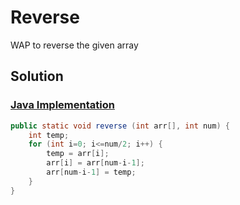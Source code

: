 # Reverse

WAP to reverse the given array

## Solution

### [Java Implementation](./Reverse.java)

```java
public static void reverse (int arr[], int num) {
    int temp;
    for (int i=0; i<=num/2; i++) {
        temp = arr[i];
        arr[i] = arr[num-i-1];
        arr[num-i-1] = temp;
    }
}
```